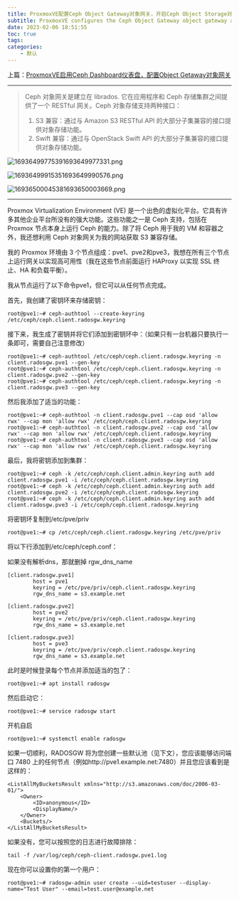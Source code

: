 ```yaml
---
title: ProxmoxVE配置Ceph Object Gateway对象网关，开启Ceph Object Storage对象存储
subtitle: ProxmoxVE configures the Ceph Object Gateway object gateway and enables Ceph Object Storage object storage
date: 2023-02-06 18:51:55
toc: true
tags: 
categories: 
    - 默认
---
```


 上篇：[ProxmoxVE启用Ceph Dashboard仪表盘，配置Object Getaway对象网关](https://blog.csdn.net/qq_35485875/article/details/128906403)

------

> Ceph 对象网关是建立在 librados. 它在应用程序和 Ceph 存储集群之间提供了一个 RESTful 网关。Ceph 对象存储支持两种接口：
>
> 1. S3 兼容：通过与 Amazon S3 RESTful API 的大部分子集兼容的接口提供对象存储功能。
> 2. Swift 兼容：通过与 OpenStack Swift API 的大部分子集兼容的接口提供对象存储功能。

![16936499775391693649977331.png](https://raw.githubusercontent.com/james-curtis/james-curtis.github.io/static/images/16936499775391693649977331.png)

![16936499915351693649990576.png](https://raw.githubusercontent.com/james-curtis/james-curtis.github.io/static/images/16936499915351693649990576.png)

![16936500045381693650003669.png](https://raw.githubusercontent.com/james-curtis/james-curtis.github.io/static/images/16936500045381693650003669.png)

------

Proxmox Virtualization Environment (VE) 是一个出色的虚拟化平台。它具有许多其他企业平台所没有的强大功能。这些功能之一是 Ceph 支持，包括在 Proxmox 节点本身上运行 Ceph 的能力。除了将 Ceph 用于我的 VM 和容器之外，我还想利用 Ceph 对象网关为我的网站获取 S3 兼容存储。

我的 Proxmox 环境由 3 个节点组成：pve1、pve2和pve3，我想在所有三个节点上运行网关以实现高可用性（我在这些节点前面运行 HAProxy 以实现 SSL 终止、HA 和负载平衡）。

我从节点运行了以下命令pve1，但它可以从任何节点完成。

首先，我创建了密钥环来存储密钥：

```
root@pve1:~# ceph-authtool --create-keyring /etc/ceph/ceph.client.radosgw.keyring
```



 接下来，我生成了密钥并将它们添加到密钥环中：（如果只有一台机器只要执行一条即可，需要自己注意修改）

```
root@pve1:~# ceph-authtool /etc/ceph/ceph.client.radosgw.keyring -n client.radosgw.pve1 --gen-key
root@pve1:~# ceph-authtool /etc/ceph/ceph.client.radosgw.keyring -n client.radosgw.pve2 --gen-key
root@pve1:~# ceph-authtool /etc/ceph/ceph.client.radosgw.keyring -n client.radosgw.pve3 --gen-key
```



然后我添加了适当的功能：

```
root@pve1:~# ceph-authtool -n client.radosgw.pve1 --cap osd 'allow rwx' --cap mon 'allow rwx' /etc/ceph/ceph.client.radosgw.keyring
root@pve1:~# ceph-authtool -n client.radosgw.pve2 --cap osd 'allow rwx' --cap mon 'allow rwx' /etc/ceph/ceph.client.radosgw.keyring
root@pve1:~# ceph-authtool -n client.radosgw.pve3 --cap osd 'allow rwx' --cap mon 'allow rwx' /etc/ceph/ceph.client.radosgw.keyring
```



最后，我将密钥添加到集群：

```
root@pve1:~# ceph -k /etc/ceph/ceph.client.admin.keyring auth add client.radosgw.pve1 -i /etc/ceph/ceph.client.radosgw.keyring
root@pve1:~# ceph -k /etc/ceph/ceph.client.admin.keyring auth add client.radosgw.pve2 -i /etc/ceph/ceph.client.radosgw.keyring
root@pve1:~# ceph -k /etc/ceph/ceph.client.admin.keyring auth add client.radosgw.pve3 -i /etc/ceph/ceph.client.radosgw.keyring
```



将密钥环复制到/etc/pve/priv

```
root@pve1:~# cp /etc/ceph/ceph.client.radosgw.keyring /etc/pve/priv
```



将以下行添加到/etc/ceph/ceph.conf：

如果没有解析dns，那就删掉 rgw_dns_name

```
[client.radosgw.pve1]
        host = pve1
        keyring = /etc/pve/priv/ceph.client.radosgw.keyring
        rgw_dns_name = s3.example.net

[client.radosgw.pve2]
        host = pve2
        keyring = /etc/pve/priv/ceph.client.radosgw.keyring
        rgw_dns_name = s3.example.net

[client.radosgw.pve3]
        host = pve3
        keyring = /etc/pve/priv/ceph.client.radosgw.keyring
        rgw_dns_name = s3.example.net
```



此时是时候登录每个节点并添加适当的包了：

```
root@pve1:~# apt install radosgw
```



 然后启动它：

```
root@pve1:~# service radosgw start
```



开机自启

```
root@pve1:~# systemctl enable radosgw 
```



如果一切顺利，RADOSGW 将为您创建一些默认池（见下文），您应该能够访问端口 7480 上的任何节点（例如http://pve1.example.net:7480）并且您应该看到是这样的：

```
<ListAllMyBucketsResult xmlns="http://s3.amazonaws.com/doc/2006-03-01/">
    <Owner>
        <ID>anonymous</ID>
        <DisplayName/>
    </Owner>
    <Buckets/>
</ListAllMyBucketsResult>
```



如果没有，您可以按照您的日志进行故障排除：

```
tail -f /var/log/ceph/ceph-client.radosgw.pve1.log
```



现在你可以设置你的第一个用户：

```
root@pve1:~# radosgw-admin user create --uid=testuser --display-name="Test User" --email=test.user@example.net
```

